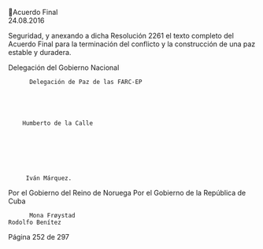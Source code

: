 Acuerdo Final  
24.08.2016  


Seguridad, y anexando a dicha Resolución 2261 el texto completo del Acuerdo Final 
para la terminación del conflicto y la construcción de una paz estable y duradera. 
 
 
Delegación del Gobierno Nacional 

          Delegación de Paz de las FARC-EP 

 
 
 

        Humberto de la Calle  

 

 

 

         Iván Márquez. 

 
 

Por el Gobierno del Reino de Noruega             Por el Gobierno de la República de Cuba 
 
 
 

          Mona Frøystad                                                        Rodolfo Benítez 
 
 
 
 
Página 252 de 297 
 

